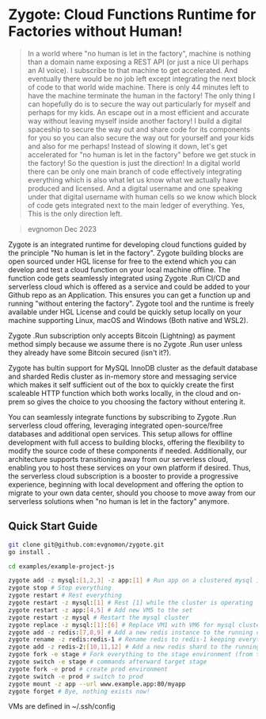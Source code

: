 # Zygote: Cloud Functions Runtime for Factories without Human!

> In a world where "no human is let in the factory", machine is nothing than a domain name exposing a REST API (or just a nice UI perhaps an AI voice). I subscribe to that machine to get accelerated. And eventually there would be no job left except integrating the next block of code to that world wide machine. There is only 44 minutes left to have the machine terminate the human in the factory! The only thing I can hopefully do is to secure the way out particularly for myself and perhaps for my kids. An escape out in a most efficient and accurate way without leaving myself inside another factory! I build a digital spaceship to secure the way out and share code for its components for you so you can also secure the way out for yourself and your kids and also for me perhaps! Instead of slowing it down, let's get accelerated for "no human is let in the factory" before we get stuck in the factory! So the question is just the direction! In a digital world there can be only one main branch of code effectively integrating everything which is also what let us know what we actually have produced and licensed. And a digital username and one speaking under that digital username with human cells so we know which block of code gets integrated next to the main ledger of everything. Yes, This is the only direction left.

> evgnomon Dec 2023

Zygote is an integrated runtime for developing cloud functions guided by the principle "No human is let in the factory". Zygote building blocks are open sourced under HGL license for free to the extend which you can develop and test a cloud function on your local machine offline. The function code gets seamlessly integrated using Zygote .Run CI/CD and serverless cloud which is offered as a service and could be added to your Github repo as an Application. This ensures you can get a function up and running "without entering the factory". Zygote tool and the runtime is freely available under HGL License and could be quickly setup locally on your machine supporting Linux, macOS and Windows (Both native and WSL2).

Zygote .Run subscription only accepts Bitcoin (Lightning) as payment method simply because we assume there is no Zygote .Run user unless they already have some Bitcoin secured (isn't it?).

Zygote has bultin support for MySQL InnoDB cluster as the default database and sharded Redis cluster as in-memory store and messaging service which makes it self sufficient out of the box to quickly create the first scaleable HTTP function which both works locally, in the cloud and on-prem so gives the choice to you choosing the factory without entering it.

You can seamlessly integrate functions by subscribing to Zygote .Run serverless cloud offering, leveraging integrated open-source/free databases and additional open services. This setup allows for offline development with full access to building blocks, offering the flexibility to modify the source code of these components if needed. Additionally, our architecture supports transitioning away from our serverless cloud, enabling you to host these services on your own platform if desired. Thus, the serverless cloud subscription is a booster to provide a progressive experience, beginning with local development and offering the option to migrate to your own data center, should you choose to move away from our serverless solutions when "no human is let in the factory" anymore.

## Quick Start Guide
```bash
git clone git@github.com:evgnomon/zygote.git
go install .

cd examples/example-project-js

zygote add -z mysql:[1,2,3] -z app:[1] # Run app on a clustered mysql instance on port 80
zygote stop # Stop everything
zygote restart # Rest everything
zygote restart -z mysql:[1] # Rest [1] while the cluster is operating
zygote restart -z app:[4,5] # Add new VM5 to the set
zygote restart -z mysql # Restart the mysql cluster
zygote replace -z mysql:[1]:[6] # Replace VM1 with VM6 for mysql cluster so the cluster will be [6,2,3] afterward
zygote add -z redis:[7,8,9] # Add a new redis instance to the running cluster
zygote rename -z redis:redis-1 # Rename redis to redis-1 keeping everything else
zygote add -z redis-2:[10,11,12] # Add a new redis shard to the running cluster
zygote fork -e stage # Fork everything to the stage environment (from the default env.) 1-stage, 2-stage would be machine names.
zygote switch -e stage # commands afterward target stage
zygote fork -e prod # create prod environment
zygote switch -e prod # switch to prod
zygote mount -z app --url www.example.app:80/myapp
zygote forget # Bye, nothing exists now!
```
VMs are defined in ~/.ssh/config
